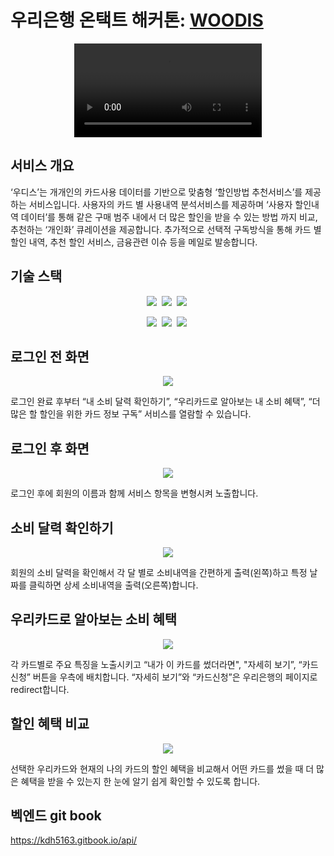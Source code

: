 # 우리은행 온택트 해커톤: <a href="https://woodis.netlify.app/">WOODIS</a>
<p align="center">
  <video src="https://user-images.githubusercontent.com/39179946/146949615-5e4c4512-0107-48b9-8622-b7b698e9912d.mp4"/>
</p>

## 서비스 개요
‘우디스’는 개개인의 카드사용 데이터를 기반으로 맞춤형 ‘할인방법 추천서비스’를 제공하는 서비스입니다. 사용자의 카드 별 사용내역 분석서비스를 제공하며 ‘사용자 할인내역 데이터’를 통해 같은 구매 범주 내에서 더 많은 할인을 받을 수 있는 방법 까지 비교, 추천하는 ‘개인화’ 큐레이션을 제공합니다. 추가적으로 선택적 구독방식을 통해 카드 별 할인 내역, 추천 할인 서비스, 금융관련 이슈 등을 메일로 발송합니다. 

## 기술 스택
<p align="center">
  <img src="https://img.shields.io/badge/React-3766AB?style=flat-square&logo=React&logoColor=white"/></a>&nbsp 
  <img src="https://img.shields.io/badge/Nginx-007396?style=flat-square&logo=Nginx&logoColor=white"/></a>&nbsp 
  <img src="https://img.shields.io/badge/aws-00599C?style=flat-square&logo=amazon&logoColor=white"/></a>&nbsp
</p>
<p align="center">
  <img src="https://img.shields.io/badge/javascript-3766EE?style=flat-square&logo=javascript&logoColor=white"/></a>&nbsp 
  <img src="https://img.shields.io/badge/mysql-0073EE?style=flat-square&logo=mysql&logoColor=white"/></a>&nbsp 
  <img src="https://img.shields.io/badge/express-0059EE?style=flat-square&logo=express&logoColor=white"/></a>&nbsp
</p>





## 로그인 전 화면
<p align="center">
  <img src="https://user-images.githubusercontent.com/50386630/137581997-49cd1f4c-abc6-4d4b-813c-d0216dd4acea.jpg"/>
</p>
로그인 완료 후부터 “내 소비 달력 확인하기”, “우리카드로 알아보는 내 소비 혜택”, “더 많은 할 할인을 위한 카드 정보 구독” 서비스를 열람할 수 있습니다.

## 로그인 후 화면
<p align="center">
  <img src="https://user-images.githubusercontent.com/50386630/137582130-9736185b-942c-4d45-876f-701a89d4baf6.png"/>
</p>
로그인 후에 회원의 이름과 함께 서비스 항목을 변형시켜 노출합니다.

## 소비 달력 확인하기
<p align="center">
  <img src="https://user-images.githubusercontent.com/50386630/137582148-7d74912a-8faf-4932-ad6d-0e8eff031d79.png"/>
</p>
회원의 소비 달력을 확인해서 각 달 별로 소비내역을 간편하게 출력(왼쪽)하고 특정 날짜를 클릭하면 상세 소비내역을 출력(오른쪽)합니다.

## 우리카드로 알아보는 소비 혜택
<p align="center">
  <img src="https://user-images.githubusercontent.com/50386630/137582173-91216546-4bf1-421c-a44d-0def4c42293c.png"/>
</p>
각 카드별로 주요 특징을 노출시키고 “내가 이 카드를 썼더라면", "자세히 보기”, “카드신청” 버튼을 우측에 배치합니다. “자세히 보기”와 “카드신청”은 우리은행의 페이지로 redirect합니다.

## 할인 혜택 비교
<p align="center">
  <img src="https://user-images.githubusercontent.com/50386630/137582228-fa817f97-4bae-4c72-9edf-8979d7697ca2.png"/>
</p>
선택한 우리카드와 현재의 나의 카드의 할인 혜택을 비교해서 어떤 카드를 썼을 때 더 많은 혜택을 받을 수 있는지 한 눈에 알기 쉽게 확인할 수 있도록 합니다.

## 벡엔드 git book
https://kdh5163.gitbook.io/api/
